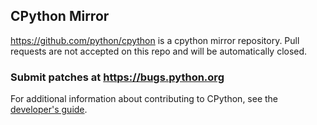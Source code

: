 ## CPython Mirror

https://github.com/python/cpython is a cpython mirror repository. Pull requests
are not accepted on this repo and will be automatically closed.

### Submit patches at https://bugs.python.org

For additional information about contributing to CPython, see the
[developer's guide](https://docs.python.org/devguide/#contributing).

